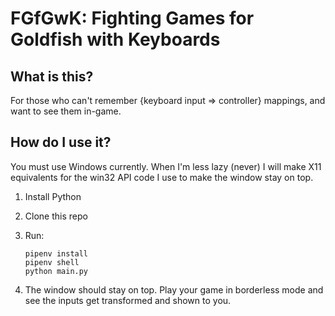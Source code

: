 # FGfGwK: Fighting Games for Goldfish with Keyboards

## What is this?

For those who can't remember {keyboard input => controller} mappings, and want to see them in-game.

## How do I use it?

You must use Windows currently. When I'm less lazy (never) I will make X11 equivalents for the win32 API code I use to make the window stay on top.

1.  Install Python
2.  Clone this repo
3.  Run:

    ```
    pipenv install
    pipenv shell
    python main.py
    ```
4.  The window should stay on top. Play your game in borderless mode and see the inputs get transformed and shown to you.
